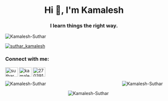 <h1 align="center">Hi 👋, I'm Kamalesh</h1>

<h3 align="center">I learn things the right way.</h3>

<p align="left"> <img src="https://komarev.com/ghpvc/?username=Kamalesh-Suthar&label=Profile%20views&color=0e75b6&style=flat" alt="Kamalesh-Suthar" /> </p>

<p align="left">
  <a href="https://x.com/suthar_kamalesh" target="blank"><img src="https://img.shields.io/twitter/follow/suthar_kamalesh?logo=twitter&style=for-the-badge" alt="suthar_kamalesh" />
  </a>
</p>

<h3 align="left">Connect with me:</h3>
<p align="left">
  <a href="https://x.com/suthar_kamalesh" target="blank"><img align="center" src="https://cdn.jsdelivr.net/npm/simple-icons/icons/x.svg" alt="suthar_kamalesh" height="30" width="40" /></a>
  <a href="https://www.linkedin.com/in/kamalesh-suthar" target="blank"><img align="center" src="https://cdn.jsdelivr.net/npm/simple-icons/icons/linkedin.svg" alt="kamalesh-suthar" height="30" width="40" /></a>
  <a href="https://stackoverflow.com/users/27039148" target="blank"><img align="center" src="https://cdn.jsdelivr.net/npm/simple-icons/icons/stackoverflow.svg" alt="27039148" height="30" width="40" /></a>
</p>

<p>
  <img align="left" src="https://leetcard.jacoblin.cool/Kamalesh-Suthar?theme=dark&font=Noto%20Sans&ext=activity" alt="Kamalesh-Suthar" />
  <img align="right" src="https://github-readme-stats.vercel.app/api?username=Kamalesh-Suthar&show_icons=true&locale=en" alt="Kamalesh-Suthar" />
</p>
&nbsp;&nbsp;&nbsp;&nbsp;&nbsp;&nbsp;&nbsp;
<p align="center">
  &nbsp;&nbsp;&nbsp;&nbsp;&nbsp;&nbsp;&nbsp;<img src="https://github-readme-stats.vercel.app/api/top-langs?username=Kamalesh-Suthar&show_icons=true&locale=en&layout=compact" alt="Kamalesh-Suthar" />
</p>
